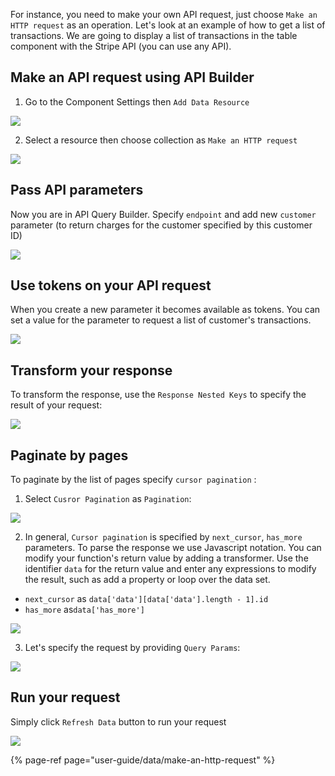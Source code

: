 [comment]: # ($page_title=Reading data from API)

For instance, you need to make your own API request, just choose `Make an HTTP request` as an operation. Let's look at an example of how to get a list of transactions. We are going to display a list of transactions in the table component with the Stripe API \(you can use any API\). 

## Make an API request using API Builder

1. Go to the Component Settings then `Add Data Resource`

![](https://gblobscdn.gitbook.com/assets%2F-LQ08RFAKZvFADEiXKFy%2F-MGaCnX1IjAQA86jco5F%2F-MGaGGH4oL0pnZ2iIv5V%2FGIF107.gif?alt=media&token=1e47c8a1-1174-4a86-aca0-f1d27bcd39b8)

2. Select a resource then choose collection as `Make an HTTP request`

![](https://gblobscdn.gitbook.com/assets%2F-LQ08RFAKZvFADEiXKFy%2F-MGaCnX1IjAQA86jco5F%2F-MGaGkBy_N-7hBnxwcdy%2FGIF108.gif?alt=media&token=37c72ebc-4e46-4ce1-87d1-03098ad6a8a0)

## Pass API parameters

Now you are in API Query Builder. Specify `endpoint` and add new `customer` parameter \(to return charges for the customer specified by this customer ID\)

![](https://gblobscdn.gitbook.com/assets%2F-LQ08RFAKZvFADEiXKFy%2F-MGaCnX1IjAQA86jco5F%2F-MGaHy_w34V1wrIzM6Ak%2FGIF109.gif?alt=media&token=5e466124-cb10-4ec7-a31e-16fbcf1998e9)

## Use tokens on your API request

When you create a new parameter it becomes available as tokens. You can set a value for the parameter to request a list of customer's transactions.

![](https://gblobscdn.gitbook.com/assets%2F-LQ08RFAKZvFADEiXKFy%2F-MGaCnX1IjAQA86jco5F%2F-MGaKJPj0BZ9US2B6c_n%2FGIF110.gif?alt=media&token=7edd5910-f4f2-4e1d-82d3-b47a4126bb81)

## Transform your response

To transform the response, use the `Response Nested Keys` to specify the result of your request:

![](https://gblobscdn.gitbook.com/assets%2F-LQ08RFAKZvFADEiXKFy%2F-MGaCnX1IjAQA86jco5F%2F-MGaLC0_yXdfPSDZ9dVW%2FGIF111.gif?alt=media&token=43e67b85-a696-4923-a726-8f0b50f7955d)

## Paginate by pages

To paginate by the list of pages specify `cursor pagination` :

1. Select `Cusror Pagination` as `Pagination`:

![](https://gblobscdn.gitbook.com/assets%2F-LQ08RFAKZvFADEiXKFy%2F-MGaCnX1IjAQA86jco5F%2F-MGaMCzVraeF3xgeyCp2%2FGIF112.gif?alt=media&token=a60e513c-1a55-4197-9b9f-e32f2528b821)

2. In general, `Cursor pagination` is specified by `next_cursor`, `has_more` parameters. To parse the response we use Javascript notation. You can modify your function's return value by adding a transformer. Use the identifier `data` for the return value and enter any expressions to modify the result, such as add a property or loop over the data set. 

* `next_cursor` as `data['data'][data['data'].length - 1].id`  
* `has_more` as`data['has_more']`

![](https://gblobscdn.gitbook.com/assets%2F-LQ08RFAKZvFADEiXKFy%2F-MGaCnX1IjAQA86jco5F%2F-MGaNHEIEmnaxooVQifi%2FGIF113.gif?alt=media&token=8dda8a2a-3ef7-42ce-b309-d73a522874a1)

3. Let's specify the request by providing `Query Params`:

![](https://gblobscdn.gitbook.com/assets%2F-LQ08RFAKZvFADEiXKFy%2F-MGaCnX1IjAQA86jco5F%2F-MGaOK2R4eDUDGrW18GQ%2FGIF114.gif?alt=media&token=a847de7b-19cf-44c6-8b32-b0377940093b)

## Run your request

Simply click `Refresh Data` button to run your request

![](https://gblobscdn.gitbook.com/assets%2F-LQ08RFAKZvFADEiXKFy%2F-MGaCnX1IjAQA86jco5F%2F-MGaOqz4e7OUcHDFXp0x%2FGIF115.gif?alt=media&token=cc0aae1c-ed04-48a3-b638-0d05265d4199)

{% page-ref page="user-guide/data/make-an-http-request" %}


